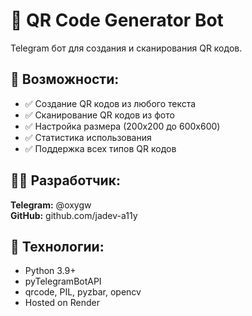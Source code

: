 # 📱 QR Code Generator Bot

Telegram бот для создания и сканирования QR кодов.

## 🔧 Возможности:
- ✅ Создание QR кодов из любого текста
- ✅ Сканирование QR кодов из фото
- ✅ Настройка размера (200x200 до 600x600)
- ✅ Статистика использования
- ✅ Поддержка всех типов QR кодов

## 👨‍💻 Разработчик:
**Telegram:** @oxygw  
**GitHub:** github.com/jadev-a11y

## 🚀 Технологии:
- Python 3.9+
- pyTelegramBotAPI
- qrcode, PIL, pyzbar, opencv
- Hosted on Render